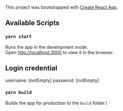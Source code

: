 This project was bootstrapped with [Create React App](https://github.com/facebook/create-react-app).

## Available Scripts

### `yarn start`

Runs the app in the development mode.\
Open [http://localhost:3000](http://localhost:3000) to view it in the browser.

## Login credential
username: [notEmpty]
password: [notEmpty]

### `yarn build`

Builds the app for production to the `build` folder.\

